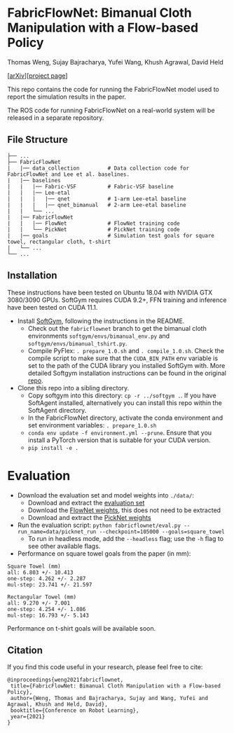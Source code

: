 # FabricFlowNet: Bimanual Cloth Manipulation with a Flow-based Policy
Thomas Weng, Sujay Bajracharya, Yufei Wang, Khush Agrawal, David Held

[[arXiv](https://arxiv.org/abs/2111.05623)][[project page](https://sites.google.com/view/fabricflownet)]

This repo contains the code for running the FabricFlowNet model used to report the simulation results in the paper.

The ROS code for running FabricFlowNet on a real-world system will be released in a separate repository. 

## File Structure
```angular2html
├── ...
├── FabricFlowNet
|   |── data_collection         # Data collection code for FabricFlowNet and Lee et al. baselines.
|   |── baselines
|   |   |── Fabric-VSF          # Fabric-VSF baseline
|   |   |── Lee-etal
|   |   |   |── qnet            # 1-arm Lee-etal baseline
|   |   |   |── qnet_bimanual   # 2-arm Lee-etal baseline
|   |   └── ...
|   |── FabricFlowNet
|   |   |── FlowNet             # FlowNet training code
|   |   └── PickNet             # PickNet training code
|   |── goals                   # Simulation test goals for square towel, rectangular cloth, t-shirt
|   └── ...
└── ...
```

## Installation

These instructions have been tested on Ubuntu 18.04 with NVIDIA GTX 3080/3090 GPUs. 
SoftGym requires CUDA 9.2+, FFN training and inference have been tested on CUDA 11.1. 

* Install [SoftGym](https://github.com/Xingyu-Lin/softgym), following the instructions in the README.
    * Check out the `fabricflownet` branch to get the bimanual cloth environments `softgym/envs/bimanual_env.py` and `softgym/envs/bimanual_tshirt.py`.
    * Compile PyFlex: `. prepare_1.0.sh` and `. compile_1.0.sh`. Check the compile script to make sure that the `CUDA_BIN_PATH` env variable is set to the path of the CUDA library you installed SoftGym with. More detailed Softgym installation instructions can be found in the original [repo](https://github.com/Xingyu-Lin/softgym).
* Clone this repo into a sibling directory.
    * Copy softgym into this directory: `cp -r ../softgym .`. If you have SoftAgent installed, alternatively you can install this repo within the SoftAgent directory. 
    * In the FabricFlowNet directory, activate the conda environment and set environment variables: `. prepare_1.0.sh` 
    * `conda env update -f environment.yml --prune`. Ensure that you install a PyTorch version that is suitable for your CUDA version.
    * `pip install -e .`

# Evaluation
* Download the evaluation set and model weights into `./data/`:
    * Download and extract the [evaluation set](https://drive.google.com/file/d/1A9GUPXuVIC1K-LCCvzrK95-m9_UVSbPd/view?usp=sharing)
    * Download the [FlowNet weights](https://drive.google.com/file/d/1P7Upskczb-iqOsPjgcjsd4cnQQEuf-uY/view?usp=sharing), this does not need to be extracted
    * Download and extract the [PickNet weights](https://drive.google.com/file/d/1dCuSpMyvzkPU3AL7MeXeL7knP5ngyKvq/view?usp=sharing)
* Run the evaluation script: `python fabricflownet/eval.py --run_name=data/picknet_run --checkpoint=105000 --goals=square_towel`
    * To run in headless mode, add the `--headless` flag; use the `-h` flag to see other available flags. 
* Performance on square towel goals from the paper (in mm):
```
Square Towel (mm)
all: 6.803 +/- 10.413
one-step: 4.262 +/- 2.287
mul-step: 23.741 +/- 21.597
```
```
Rectangular Towel (mm)
all: 9.270 +/- 7.001
one-step: 4.254 +/- 1.086
mul-step: 16.793 +/- 5.143
```
Performance on t-shirt goals will be available soon. 


## Citation
If you find this code useful in your research, please feel free to cite:
```
@inproceedings{weng2021fabricflownet,
 title={FabricFlowNet: Bimanual Cloth Manipulation with a Flow-based Policy},
 author={Weng, Thomas and Bajracharya, Sujay and Wang, Yufei and Agrawal, Khush and Held, David},
 booktitle={Conference on Robot Learning},
 year={2021}
}
```